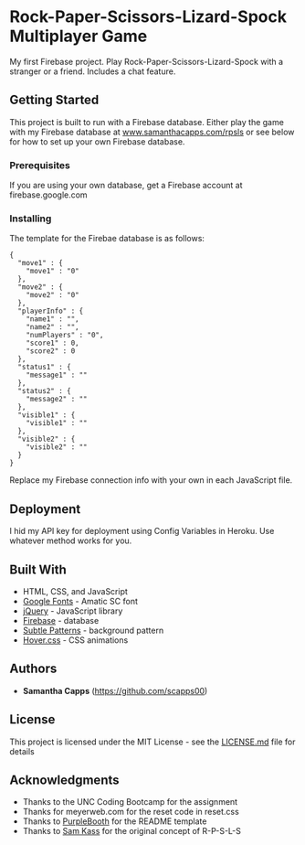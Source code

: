 # Rock-Paper-Scissors-Lizard-Spock Multiplayer Game

My first Firebase project. Play Rock-Paper-Scissors-Lizard-Spock with a stranger or a friend. Includes a chat feature.

## Getting Started

This project is built to run with a Firebase database. Either play the game with my Firebase database at www.samanthacapps.com/rpsls or see below for how to set up your own Firebase database.

### Prerequisites

If you are using your own database, get a Firebase account at firebase.google.com

### Installing

The template for the Firebae database is as follows:

```
{
  "move1" : {
    "move1" : "0"
  },
  "move2" : {
    "move2" : "0"
  },
  "playerInfo" : {
    "name1" : "",
    "name2" : "",
    "numPlayers" : "0",
    "score1" : 0,
    "score2" : 0
  },
  "status1" : {
    "message1" : ""
  },
  "status2" : {
    "message2" : ""
  },
  "visible1" : {
    "visible1" : ""
  },
  "visible2" : {
    "visible2" : ""
  }
}
```

Replace my Firebase connection info with your own in each JavaScript file.

## Deployment

I hid my API key for deployment using Config Variables in Heroku. Use whatever method works for you.

## Built With

* HTML, CSS, and JavaScript
* [Google Fonts](https://fonts.google.com/) - Amatic SC font
* [jQuery](https://jquery.com/) - JavaScript library
* [Firebase](https://firebase.google.com/) - database
* [Subtle Patterns](https://www.toptal.com/designers/subtlepatterns/) - background pattern
* [Hover.css](http://ianlunn.github.io/Hover/) - CSS animations

## Authors

* **Samantha Capps** (https://github.com/scapps00)

## License

This project is licensed under the MIT License - see the [LICENSE.md](LICENSE.md) file for details

## Acknowledgments

* Thanks to the UNC Coding Bootcamp for the assignment
* Thanks for meyerweb.com for the reset code in reset.css
* Thanks to [PurpleBooth](https://gist.github.com/PurpleBooth/109311bb0361f32d87a2) for the README template
* Thanks to [Sam Kass](http://www.samkass.com/theories/RPSSL.html) for the original concept of R-P-S-L-S 

